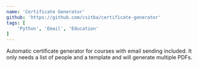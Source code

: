 ```yaml
---
name: 'Certificate Generator'
github: 'https://github.com/csitba/certificate-generator'
tags: [
    'Python', 'Email', 'Education'
]
---
```


Automatic certificate generator for courses with email sending included. It only needs a list of people and a template and will generate multiple PDFs.